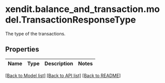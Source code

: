 # xendit.balance_and_transaction.model.TransactionResponseType

The type of the transactions.

## Properties
| Name | Type | Description | Notes |
| ------------ | ------------- | ------------- | ------------- |


[[Back to Model list]](../README.md#documentation-for-models) [[Back to API list]](../README.md#documentation-for-api-endpoints) [[Back to README]](../README.md)



